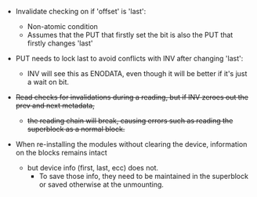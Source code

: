 * Invalidate checking on if 'offset' is 'last':
  * Non-atomic condition
  * Assumes that the PUT that firstly set the bit is also the PUT that firstly changes 'last'
  

* PUT needs to lock last to avoid conflicts with INV after changing 'last':
  * INV will see this as ENODATA, even though it will be better if it's just a wait on bit.
  

* ~~Read checks for invalidations during a reading, but if INV zeroes out the prev and next metadata,~~
  * ~~the reading chain will break, causing errors such as reading the superblock as a normal block.~~


* When re-installing the modules without clearing the device, information on the blocks remains intact 
  * but device info (first, last, ecc) does not.
    * To save those info, they need to be maintained in the superblock or saved otherwise at the unmounting.

